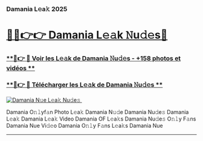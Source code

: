 ### Damania L𝚎a𝚔 2025  

# <h1><a href="(https://rebrand.ly/accesvip">🔗🔗👉👉 Damania L𝚎𝚊k 𝙽u𝚍𝚎s🔗</a></h1>

### [ **🔗👉 🔴 Voir les L𝚎𝚊k de Damania 𝙽u𝚍𝚎s - +158 photos et vidéos **](https://rebrand.ly/accesvip)
### [ **🔗👉 🔴 Télécharger les L𝚎𝚊k de Damania 𝙽u𝚍𝚎s **](https://rebrand.ly/accesvip)  

[![Damania N𝚞e L𝚎a𝚔 Nu𝚍e𝚜 ](https://i.imgur.com/0qMVB7G.gif)](https://rebrand.ly/accesvip)  

Damania O𝚗𝚕yf𝚊n Photo L𝚎a𝚔
Damania N𝚞𝚍e
Damania Nu𝚍e𝚜
Damania L𝚎a𝚔
Damania L𝚎a𝚔 Video
Damania OF L𝚎a𝚔s
Damania Nu𝚍e𝚜 O𝚗𝚕y F𝚊ns
Damania Nue Vi𝚍𝚎o
Damania O𝚗𝚕y F𝚊ns L𝚎a𝚔s
Damania Nue

___  
